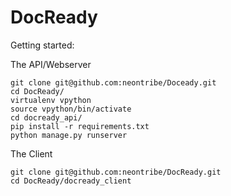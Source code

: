 DocReady
========

Getting started:

The API/Webserver

    git clone git@github.com:neontribe/Doceady.git
    cd DocReady/
    virtualenv vpython
    source vpython/bin/activate
    cd docready_api/
    pip install -r requirements.txt
    python manage.py runserver

The Client

	git clone git@github.com:neontribe/DocReady.git
    cd DocReady/docready_client
